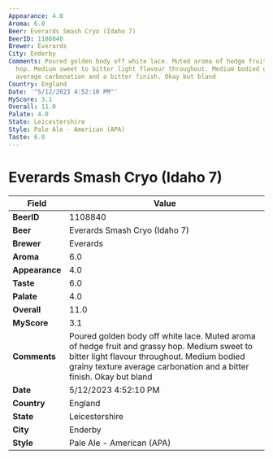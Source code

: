 ```yaml
---
Appearance: 4.0
Aroma: 6.0
Beer: Everards Smash Cryo (Idaho 7)
BeerID: 1108840
Brewer: Everards
City: Enderby
Comments: Poured golden body off white lace. Muted aroma of hedge fruit and grassy
  hop. Medium sweet to bitter light flavour throughout. Medium bodied grainy texture
  average carbonation and a bitter finish. Okay but bland
Country: England
Date: '"5/12/2023 4:52:10 PM"'
MyScore: 3.1
Overall: 11.0
Palate: 4.0
State: Leicestershire
Style: Pale Ale - American (APA)
Taste: 6.0
---
```


# Everards Smash Cryo (Idaho 7)

| Field         | Value |
|---------------|-------|
| **BeerID** | 1108840 |
| **Beer** | Everards Smash Cryo (Idaho 7) |
| **Brewer** | Everards |
| **Aroma** | 6.0 |
| **Appearance** | 4.0 |
| **Taste** | 6.0 |
| **Palate** | 4.0 |
| **Overall** | 11.0 |
| **MyScore** | 3.1 |
| **Comments** | Poured golden body off white lace. Muted aroma of hedge fruit and grassy hop. Medium sweet to bitter light flavour throughout. Medium bodied grainy texture average carbonation and a bitter finish. Okay but bland |
| **Date** | 5/12/2023 4:52:10 PM |
| **Country** | England |
| **State** | Leicestershire |
| **City** | Enderby |
| **Style** | Pale Ale - American (APA) |

